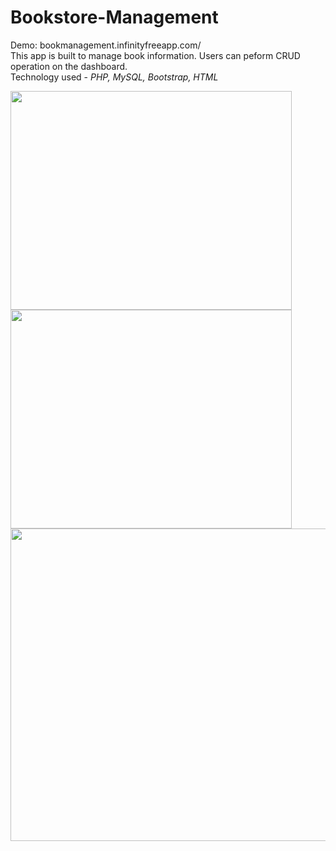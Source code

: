 # Bookstore-Management
Demo: bookmanagement.infinityfreeapp.com/  
This app is built to manage book information. Users can peform CRUD operation on the dashboard.  
Technology used - *PHP, MySQL, Bootstrap, HTML* 
  
<img src="https://user-images.githubusercontent.com/126341716/234382159-c25b8d0e-b72d-4471-8308-59cccac52e01.png" width="450" height="350">
<img src="https://user-images.githubusercontent.com/126341716/234385182-cdc65cd0-53cb-4350-9a08-1d3896644da7.png" width="450" height="350">
<img src="https://user-images.githubusercontent.com/126341716/234384828-3ccac7f9-8cf4-4708-a970-91b2f85bd759.png" width="600" height="500">
